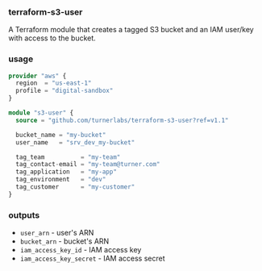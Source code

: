 ### terraform-s3-user

A Terraform module that creates a tagged S3 bucket and an IAM user/key with access to the bucket.

### usage

```terraform
provider "aws" {
  region  = "us-east-1"
  profile = "digital-sandbox"
}

module "s3-user" {
  source = "github.com/turnerlabs/terraform-s3-user?ref=v1.1"

  bucket_name = "my-bucket"
  user_name   = "srv_dev_my-bucket"

  tag_team          = "my-team"
  tag_contact-email = "my-team@turner.com"
  tag_application   = "my-app"
  tag_environment   = "dev"
  tag_customer      = "my-customer"
}
```

### outputs

- `user_arn` - user's ARN
- `bucket_arn` - bucket's ARN
- `iam_access_key_id` - IAM access key
- `iam_access_key_secret` - IAM access secret
